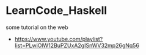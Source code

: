 # LearnCode_Haskell

some tutorial on the web
- https://www.youtube.com/playlist?list=PLwiOlW12BuPZUxA2gISnWV32mp26gNq56

